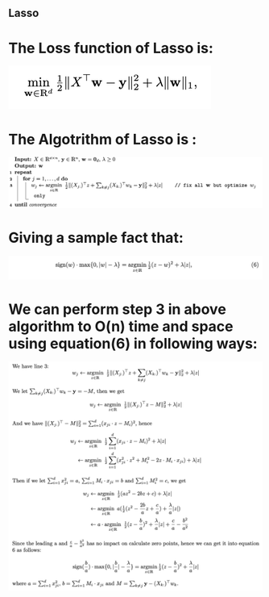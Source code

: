## Lasso

# The Loss function of Lasso is:

![Lasso1](https://github.com/bochendong/Machine-learning/raw/master/Linear_regression/image/Lasso1.png)

# The Algotrithm of Lasso is :

![Lasso2](https://github.com/bochendong/Machine-learning/raw/master/Linear_regression/image/Lasso2.png)

# Giving a sample fact that:

![Lasso3](https://github.com/bochendong/Machine-learning/raw/master/Linear_regression/image/Lasso3.png)

# We can perform step 3 in above algorithm to O(n) time and space using equation(6) in following ways:

![Lasso4](https://github.com/bochendong/Machine-learning/raw/master/Linear_regression/image/Lasso4.png)
